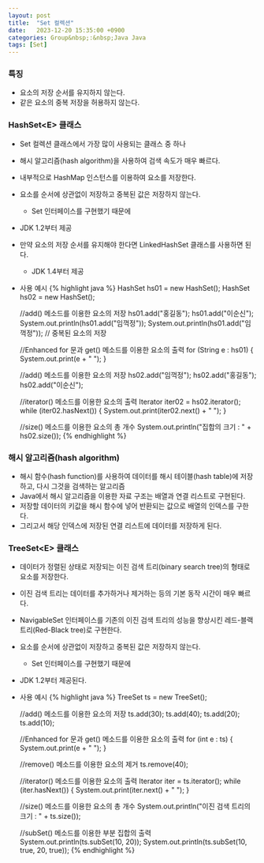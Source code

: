```yaml
---
layout: post
title:  "Set 컬렉션"
date:   2023-12-20 15:35:00 +0900
categories: Group&nbsp;:&nbsp;Java Java
tags: [Set]
---
```


### 특징

- 요소의 저장 순서를 유지하지 않는다.
- 같은 요소의 중복 저장을 허용하지 않는다.

### HashSet&lt;E> 클래스

- Set 컬렉션 클래스에서 가장 많이 사용되는 클래스 중 하나
- 해시 알고리즘(hash algorithm)을 사용하여 검색 속도가 매우 빠르다.
- 내부적으로 HashMap 인스턴스를 이용하여 요소를 저장한다.
- 요소를 순서에 상관없이 저장하고 중복된 값은 저장하지 않는다.
    - Set 인터페이스를 구현했기 때문에
- JDK 1.2부터 제공
- 만약 요소의 저장 순서를 유지해야 한다면 LinkedHashSet 클래스를 사용하면 된다.
    - JDK 1.4부터 제공
- 사용 예시
    {% highlight java %}
    HashSet<String> hs01 = new HashSet<String>();
    HashSet<String> hs02 = new HashSet<String>();

    //add() 메소드를 이용한 요소의 저장
    hs01.add("홍길동");
    hs01.add("이순신");
    System.out.println(hs01.add("임꺽정"));
    System.out.println(hs01.add("임꺽정")); // 중복된 요소의 저장

    //Enhanced for 문과 get() 메소드를 이용한 요소의 출력
    for (String e : hs01) {
        System.out.print(e + " ");
    }

    //add() 메소드를 이용한 요소의 저장
    hs02.add("임꺽정");
    hs02.add("홍길동");
    hs02.add("이순신");

    //iterator() 메소드를 이용한 요소의 출력
    Iterator<String> iter02 = hs02.iterator();
    while (iter02.hasNext()) {
        System.out.print(iter02.next() + " ");
    }

    //size() 메소드를 이용한 요소의 총 개수
    System.out.println("집합의 크기 : " + hs02.size());
    {% endhighlight %}

### 해시 알고리즘(hash algorithm)

- 해시 함수(hash function)를 사용하여 데이터를 해시 테이블(hash table)에 저장하고, 다시 그것을 검색하는 알고리즘
- Java에서 해시 알고리즘을 이용한 자료 구조는 배열과 연결 리스트로 구현된다.
- 저장할 데이터의 키값을 해시 함수에 넣어 반환되는 값으로 배열의 인덱스를 구한다.
- 그리고서 해당 인덱스에 저장된 연결 리스트에 데이터를 저장하게 된다.

### TreeSet&lt;E> 클래스

- 데이터가 정렬된 상태로 저장되는 이진 검색 트리(binary search tree)의 형태로 요소를 저장한다.
- 이진 검색 트리는 데이터를 추가하거나 제거하는 등의 기본 동작 시간이 매우 빠르다.
- NavigableSet 인터페이스를 기존의 이진 검색 트리의 성능을 향상시킨 레드-블랙 트리(Red-Black tree)로 구현한다.
- 요소를 순서에 상관없이 저장하고 중복된 값은 저장하지 않는다.
    - Set 인터페이스를 구현했기 때문에
- JDK 1.2부터 제공된다.
- 사용 예시
    {% highlight java %}
    TreeSet<Integer> ts = new TreeSet<Integer>();

    //add() 메소드를 이용한 요소의 저장
    ts.add(30);
    ts.add(40);
    ts.add(20);
    ts.add(10);

    //Enhanced for 문과 get() 메소드를 이용한 요소의 출력
    for (int e : ts) {
        System.out.print(e + " ");
    }

    //remove() 메소드를 이용한 요소의 제거
    ts.remove(40);

    //iterator() 메소드를 이용한 요소의 출력
    Iterator<Integer> iter = ts.iterator();
    while (iter.hasNext()) {
        System.out.print(iter.next() + " ");
    }

    //size() 메소드를 이용한 요소의 총 개수
    System.out.println("이진 검색 트리의 크기 : " + ts.size());

    //subSet() 메소드를 이용한 부분 집합의 출력
    System.out.println(ts.subSet(10, 20));
    System.out.println(ts.subSet(10, true, 20, true));
    {% endhighlight %}
